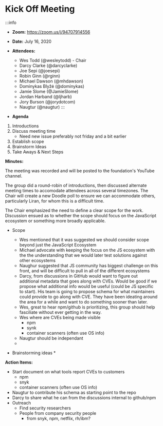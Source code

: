 Kick Off Meeting
===

:::info
- **Zoom:** https://zoom.us/j/94707914556
- **Date:** July 16, 2020
- **Attendees:**
    - Wes Todd (@wesleytodd) - Chair
    - Darcy Clarke (@darcyclarke)
    - Joe Sepi (@joesepi)
    - Robin Ginn (@rginn)
    - Michael Dawson (@mhdawson)
    - Dominykas Blyžė (@dominykas)
    - Jamie Slome (@JamieSlome)
    - Jordan Harband (@ljharb)
    - Jory Burson (@jorydotcom)
    - Naugtur (@naugtur)
:::


- **Agenda**
1. Introductions
2. Discuss meeting time
    - Need new issue preferably not friday and a bit earlier
4. Establish scope 
6. Brainstorm Ideas
7. Take Aways & Next Steps


**Minutes:** 

The meeting was recorded and will be posted to the foundation's YouTube channel. 

The group did a round-robin of introductions, then discussed alternate meeting times to accomodate attendees across several timezones. The Chair will create a new Doodle poll to ensure we can accommodate others, particularly Liran, for whom this is a difficult time. 

The Chair emphasized the need to define a clear scope for the work. Discussion ensued as to whether the scope should focus on the JavaScript ecosystem or something more broadly applicable.

* Scope
    * Wes mentioned that it was suggested we should consider scope beyond just the JavaScript Ecosystem
    * Michael advocate with keeping the focus on the JS ecosystem with the the understanding that we would later test solutions against other ecosystems
    * Naughur suggested that JS community has biggest challenge on this front, and will be difficult to pull in all of the different ecosystems
    * Darcy, from discussions in GitHub would want to figure out additional metadata that goes along with CVEs. Would be good if we propose what additional info would be useful (could be JS specific to start). His team is going to propose schema for what maintainers could provide to go along with CVE. They have been ideating around the area for a while and want to do something sooner than later.
    * Wes, great to hear npm/github is prioritizing, this group should help fasciliate without ever getting in the way.
    * Wes where are CVEs being made visible
        * npm
        * synk
        * container scanners (often use OS info)
    * Naugtur should be independant
    * 

* Brainstorming ideas
  *  

**Action Items:**
 * Start document on what tools report CVEs to customers
   * npm
   * snyk
   * container scanners (often use OS info)
 * Naugtur to contribute his schema as starting point to the repo
 * Darcy to share what he can from the discussions internal to github/npm 
 * Outreach
     * Find security researchers
     * People from company security people
         * from snyk, npm, netflix, rh/ibm?


